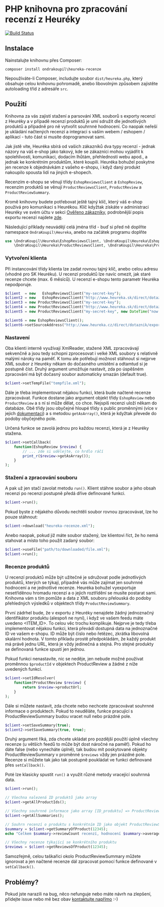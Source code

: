 # PHP knihovna pro zpracování recenzí z Heuréky

[![Build Status](https://travis-ci.org/ondrakoupil/heureka-recenze.svg?branch=master)](https://travis-ci.org/ondrakoupil/heureka-recenze.svg?branch=master)

## Instalace

Nainstalujte knihovnu přes Composer:

```
composer install ondrakoupil\heureka-recenze
```

Nepoužíváte-li Composer, includujte soubor `dist/heureka.php`, který obsahuje celou knihovnu pohromadě, 
anebo libovolným způsobem zajistěte autoloading tříd z adresáře `src`.

## Použití

Knihovna za vás zajistí stažení a parsování XML souborů s exporty recenzí z Heuréky a v případě
recenzí produktů je umí sdružit dle jednotlivých produktů a případně pro ně vytvořit souhrnné hodnocení.
Co naopak neřeší je ukládání načtených recenzí a integraci s vaším webem / eshopem / aplikací - tuto část si musíte doprogramovat sami.

Jak jistě víte, Heuréka sbírá od vašich zákazníků dva typy recenzí - jednak názory na váš e-shop jako takový,
kde se zákazníci mohou vyjádřit k spolehlivosti, komunikaci, dodacím lhůtám, přehlednosti webu apod., 
a jednak ke konkrétním produktům, které koupili. Heuréka bohužel poskytne jen recenze k objednávkám z vašeho e-shopu,
i když daný produkt nakoupilo spousta lidí na jiných e-shopech.

Recenzím e-shopu se věnují třídy `EshopReviewsClient` a `EshopReview`, 
recenzím produktů se věnují `ProductReviewsClient`, `ProductReview` a `ProductReviewSummary`.

Kromě knihovny budete potřebovat ještě tajný klíč, který váš e-shop používá pro komunikaci s Heurékou. Klíč kdyžtak
získáte v administraci Heuréky ve svém účtu v sekci [Ověřeno zákazníky][overeno], podrobnější popis exportu recenzí 
najdete [zde][xml-spec].

Následující příklady neuvádějí celá jména tříd - buď si před ně doplňte namespace `OndraKoupil\Heureka`, anebo na začátek programu doplňte

```php
use \OndraKoupil\Heureka\EshopReviewsClient, \OndraKoupil\Heureka\EshopReview,
    \OndraKoupil\Heureka\ProductReviewsClient, \OndraKoupil\Heureka\ProductReview, \OndraKoupil\Heureka\ProductReviewSummary;
```


### Vytvoření klienta

Při instancování třídy klienta lze zadat rovnou tajný klíč, anebo celou adresu (vhodné pro SK Heuréku). U recenzí
produktů lze navíc omezit, jak staré recenze chcete (max. 6 měsíců). U recenzí e-shopu tento parametr Heuréka nepodporuje.

```php
$client  = new   EshopReviewsClient("my-secret-key");
$client2 = new   EshopReviewsClient("http://www.heureka.sk/direct/dotaznik/export-review.php?key=my-secret-key");
$client3 = new ProductReviewsClient("my-secret-key");
$client4 = new ProductReviewsClient("http://www.heureka.sk/direct/dotaznik/export-product-review.php?key=my-secret-key");
$client5 = new ProductReviewsClient("my-secret-key", new DateTime("now - 1 month") );

$client6 = new EshopReviewsClient();
$client6->setSourceAddress("http://www.heureka.cz/direct/dotaznik/export-review.php?key=my-secret-key");
```

### Nastavení

Oba klienti interně využívají XmlReader, stažené XML zpracovávají sekvenčně a jsou tedy schopni zprocesovat
i velké XML soubory s relativně malými nároky na paměť. K tomu ale potřebují možnost stáhnout si nejprve 
XML soubor z Heuréky někam do dočasného umístění a odtamtud si je postupně číst.
Druhý argument umožňuje nastavit, zda po úspěšném zpracování má být dočasný soubor automaticky smazán (default true).

```php
$client->setTempFile("tempfile.xml");
```

Dále je třeba implementovat nějakou funkci, která bude načtené recenze zpracovávat. Funkce dostane jako
argument objekt třídy `EshopReview` nebo `ProductReview` a s ní si může dělat, co chce. 
Nejspíš recenzi uloží někam do databáze. Obě třídy jsou obyčejné hloupé třídy s public proměnnými
(více v jejich [dokumentaci][doc]) a s metodou `getAsArray()`, která je kdyžtak převede do podoby obyčejného pole.

Určená funkce se zavolá jednou pro každou recenzi, která je z Heuréky stažena.

```php
$client->setCallback( 
	function(EshopReview $review) {
		// ... zde si udělejte, co hrdlo ráčí
		print_r($review->getAsArray());
	}
);
```

### Stažení a zpracování souboru

A pak už jen stačí zavolat metodu `run()`. Klient stáhne soubor a jeho obsah recenzi po recenzi postupně 
předá dříve definované funkci.

```php
$client->run();
```


Pokud byste z nějakého důvodu nechtěli soubor rovnou zpracovávat, lze ho pouze stáhnout:

```php
$client->download("heureka-recenze.xml");
```


Anebo naopak, pokud již máte soubor stažený, lze klientovi říct, že ho nemá stahovat
a místo toho použít zadaný soubor:

```php
$client->useFile("path/to/downloaded/file.xml");
$client->run();
```


### Recenze produktů

U recenzí produktů může být užitečné je sdružovat podle jednotlivých produktů, kterých se týkají, případně
vás může zajímat jen souhrnné hodnocení a ne jednotlivé recenze. Heuréka bohužel vyexportuje nesetříděnou hromadu recenzí 
a o jejich roztřídění se musíte postarat sami. Knihovna vám s tím pomůže a data z XML souboru přelouská
do podoby přehledných výsledků v objektech třídy `ProductReviewSummary`.

První zádrhel bude, že v exportu z Heuréky nenajdete žádný jednoznačný identifikátor produktu (alespoň ne nyní), 
i když ve vašem feedu máte uvedeno <ITEM_ID>. To celou věc trochu komplikuje. Nejprve je tedy třeba implementovat nějakou funkci,
která převádí dostupná data na jednoznačné ID ve vašem e-shopu. ID může být číslo nebo řetězec, zkrátka libovolná skalární hodnota.
V tomto příkladu prostě předpokládám, že každý produkt má právě jednu URL, která je vždy jedinečná a stejná.
Pro stejné produkty se definovaná funkce spustí jen jednou.

Pokud funkci nenastavíte, nic se neděje, jen nebude možné používat proměnnou `$productId` v objektech ProductReview a žádné z níže uvedených funkcí.

```php
$client->setIdResolver(
	function(ProductReview $review) {
		return $review->productUrl; 
	}
);
```

Dále si můžete nastavit, zda chcete nebo nechcete zpracovávat souhrnné informace o produktech.
Pokud to neuděláte, funkce pracující s ProductReviewSummary budou vracet null nebo prázdné pole.

```php
$client->setSaveSummary(true);
$client2->setSaveSummary(true, true);
```

Druhý argument říká, zda chcete ukládat pro pozdější použítí úplně všechny recenze (u větších feedů
to může být dost náročné na paměť). Pokud ho dáte false (nebo vynecháte úplně), tak budou mít poskytované 
objekty ProductReviewSummary v proměnné `$reviews` vždy jen prázdné pole. Recenze si můžete tak jako tak
postupně poukládat ve funkci definované přes `setCallback()`.

Poté lze klasicky spustit `run()` a využít různé metody vracející souhrnná data.

```php
$client->run();

// Všechna nalezená ID produktů jako array
$client->getAllProductIds(); 

// Všechny souhrnné informace jako array [ID_produktu] => ProductReviewSummary
$client->getAllSummaries();

// Souhrn recenzí o produktu s konkrétním ID jako objekt ProductReviewSummary
$summary = $client->getSummaryOfProduct(12345);
echo "Celkem $summary->reviewCount recenzí, hodnocení $summary->averageRating z 5";

// Všechny recenze týkající se konkrétního produktu
$reviews = $client->getReviewsOfProduct(12345);
```

Samozřejmě, celou taškařici okolo ProductReviewSummary můžete ignorovat a jen načtené recenze dál zpracovat
pomocí funkce definované v `setCallback()`.


## Problémy?

Pokud jste narazili na bug, něco nefunguje nebo máte návrh na zlepšení, přidejte issue nebo mě bez obav [kontaktujte napřímo][ondrasek] :-)



[overeno]: http://sluzby.heureka.cz/sluzby/certifikat-spokojenosti/
[doc]: docs/index.html
[xml-spec]: http://sluzby.heureka.cz/napoveda/widget-a-ikonky-ze-sluzby-overeno-zakazniky/
[ondrasek]: mailto:ondrej.koupil@optimato.cz
